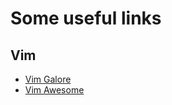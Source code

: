 # Some useful links

## Vim

* [Vim Galore](https://github.com/mhinz/vim-galore)
* [Vim Awesome](https://vimawesome.com/)
